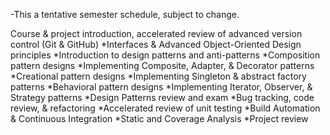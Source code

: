 -This a tentative semester schedule, subject to change.

Course & project introduction, accelerated review of advanced version control (Git & GitHub)
*Interfaces & Advanced Object-Oriented Design principles
*Introduction to design patterns and anti-patterns
*Composition pattern designs
*Implementing Composite, Adapter, & Decorator patterns
*Creational pattern designs
*Implementing Singleton & abstract factory patterns
*Behavioral pattern designs
*Implementing Iterator, Observer, & Strategy patterns
*Design Patterns review and exam
*Bug tracking, code review, & refactoring
*Accelerated review of unit testing
*Build Automation & Continuous Integration
*Static and Coverage Analysis
*Project review
